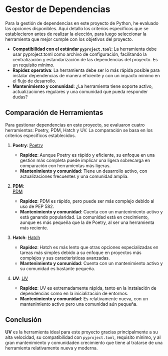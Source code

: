 # Gestor de Dependencias

Para la gestión de dependencias en este proyecto de Python, he evaluado las opciones disponibles.  Aquí detallo los criterios específicos que se establecieron antes de realizar la elección, para luego seleccionar la herramienta que mejor cumple con los objetivos del proyecto.  

- **Compatibilidad con el estándar `pyproject.toml`**: La herramienta debe usar pyproject.toml como archivo de configuración, facilitando la centralización y estandarización de las dependencias del proyecto. Es un requisito mínimo.  
- **Rapidez operativa**: La herramienta debe ser lo más rápida posible para instalar dependencias de manera eficiente y con un impacto mínimo en el flujo de desarrollo.  
- **Mantenimiento y comunidad**: ¿La herramienta tiene soporte activo, actualizaciones regulares y una comunidad que pueda responder dudas?     

## Comparación de Herramientas

Para gestionar dependencias en este proyecto, se evaluaron cuatro herramientas: Poetry, PDM, Hatch y UV. La comparación se basa en los criterios específicos establecidos.  

1. **Poetry**: 
   [Poetry](https://github.com/python-poetry/poetry)  
   - **Rapidez**: Aunque Poetry es rápido y eficiente, su enfoque en una gestión más completa puede implicar una ligera sobrecarga en comparación con herramientas más ligeras.  
   - **Mantenimiento y comunidad**: Tiene un desarrollo activo, con actualizaciones frecuentes y una comunidad amplia.   

2. **PDM**:  
   [PDM](https://github.com/pdm-project/pdm)    
   - **Rapidez**: PDM es rápido, pero puede ser más complejo debido al uso de PEP 582.  
   - **Mantenimiento y comunidad**: Cuenta con un mantenimiento activo y está ganando popularidad. La comunidad está en crecimiento, aunque es más pequeña que la de Poetry, al ser una herramienta más reciente.  

3. **Hatch**: 
   [Hatch](https://github.com/pypa/hatch)  
   - **Rapidez**: Hatch es más lento que otras opciones especializadas en tareas más simples debido a su enfoque en proyectos más complejos y sus características avanzadas.  
   - **Mantenimiento y comunidad**: Cuenta con un mantenimiento activo y su comunidad es bastante pequeña.

4. **UV**: 
   [UV](https://github.com/astral-sh/uv)  
   - **Rapidez**: UV es extremadamente rápida, tanto en la instalación de dependencias como en la inicialización de entornos.  
   - **Mantenimiento y comunidad**:  Es relativamente nueva, con un mantenimiento activo pero una comunidad aún pequeña. 

## Conclusión

**UV** es la herramienta ideal para este proyecto gracias principalmente a su alta velocidad, su compatibilidad con `pyproject.toml`, requisito mínimo, y al gran mantenimiento y comunidaden crecimiento que tiene al tratarse de una herramienta relativamente nueva y moderna.  